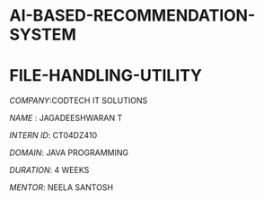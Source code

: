 # AI-BASED-RECOMMENDATION-SYSTEM

# FILE-HANDLING-UTILITY

*COMPANY*:CODTECH IT SOLUTIONS

*NAME* : JAGADEESHWARAN T

*INTERN ID*: CT04DZ410

*DOMAIN*: JAVA PROGRAMMING

*DURATION*: 4 WEEKS

*MENTOR*: NEELA SANTOSH

